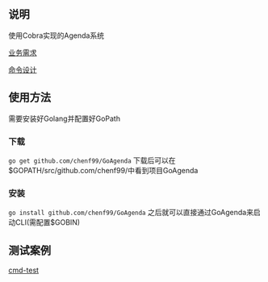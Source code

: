 ## 说明
使用Cobra实现的Agenda系统

[业务需求](docs/Agenda业务需求.md)

[命令设计](docs/cmd-design.md)

## 使用方法

需要安装好Golang并配置好GoPath

### 下载

`go get github.com/chenf99/GoAgenda`
下载后可以在$GOPATH/src/github.com/chenf99/中看到项目GoAgenda

### 安装

`go install github.com/chenf99/GoAgenda`
之后就可以直接通过GoAgenda来启动CLI(需配置$GOBIN)

## 测试案例

[cmd-test](docs/cmd-test.md)
